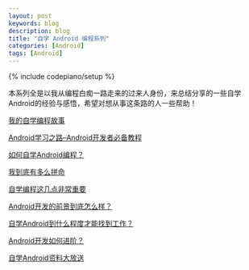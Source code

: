 ```yaml
---
layout: post
keywords: blog
description: blog
title: "自学 Android 编程系列"
categories: [Android]
tags: [Android]
---
```

{% include codepiano/setup %}

本系列全是以我从编程白痴一路走来的过来人身份，来总结分享的一些自学Android的经验与感悟，希望对想从事这条路的人一些帮助！

[我的自学编程故事](http://mp.weixin.qq.com/s?__biz=MzA4NTQwNDcyMA==&mid=402784322&idx=1&sn=b28ae10f7f30db7918398a85923b65b5&scene=21#wechat_redirect)

[Android学习之路–Android开发者必备教程](http://stormzhang.com/android/2014/07/07/learn-android-from-rookie/)

[如何自学Android编程？](http://mp.weixin.qq.com/s?__biz=MzA4NTQwNDcyMA==&mid=402135493&idx=1&sn=c2e040f95551082cbe2bdf7182dc3e9f&scene=21#wechat_redirect)

[我到底有多么拼命](http://mp.weixin.qq.com/s?__biz=MzA4NTQwNDcyMA==&mid=2650661516&idx=1&sn=a1328ae9bb58a14ba84faa118c421366&scene=21#wechat_redirect)

[自学编程这几点非常重要](http://mp.weixin.qq.com/s?__biz=MzA4NTQwNDcyMA==&mid=2650661865&idx=1&sn=085e2be66714763b5550c54e9253883a#rd)

[Android开发的前景到底怎么样？](http://mp.weixin.qq.com/s?__biz=MzA4NTQwNDcyMA==&mid=2650661693&idx=1&sn=90f72a068069a31ce00096907fa1a08b&scene=21#wechat_redirect)

[自学Android到什么程度才能找到工作？](http://mp.weixin.qq.com/s?__biz=MzA4NTQwNDcyMA==&mid=2650661665&idx=1&sn=8127335085ce285473eb5ba53663fc29&scene=21#wechat_redirect)

[Android开发如何进阶？](http://mp.weixin.qq.com/s?__biz=MzA4NTQwNDcyMA==&mid=403072488&idx=1&sn=12a1deee3c00da644ad3844032a2374f&scene=21#wechat_redirect)

[自学Android资料大放送](http://mp.weixin.qq.com/s?__biz=MzA4NTQwNDcyMA==&mid=402468813&idx=1&sn=0e12e4e6e0f92369c0b40b150556b53d&scene=21#wechat_redirect)

